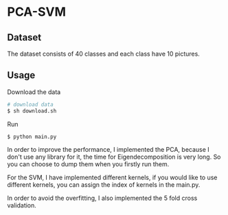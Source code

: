 # PCA-SVM
## Dataset
The dataset consists of 40 classes and each class have 10 pictures.
## Usage
Download the data
```bash
# download data
$ sh download.sh
```
Run
```bash
$ python main.py 
```
In order to improve the performance, I implemented the PCA, because I don't use any library for it, the time for Eigendecomposition is very long. So you can choose to dump them when you firstly run them. 

For the SVM, I have implemented different kernels, if you would like to use different kernels, you can assign the index of kernels in the main.py.

In order to avoid the overfitting, I also implemented the 5 fold cross validation.
